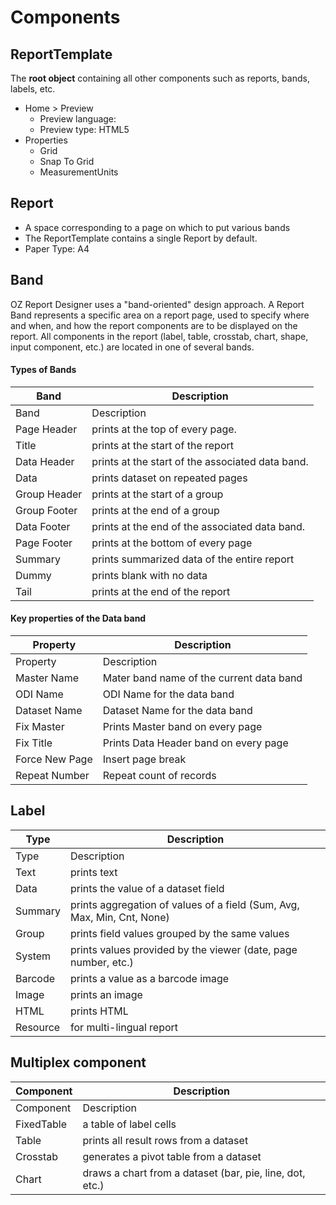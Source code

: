 # Components

## ReportTemplate

The **root object** containing all other components such as reports, bands, labels, etc.

* Home > Preview
  * Preview  language:
  * Preview type: HTML5
* Properties
  * Grid
  * Snap To Grid
  * MeasurementUnits

## Report

* A space corresponding to a page on which to put various bands
* The ReportTemplate contains a single Report by default.&#x20;
* Paper Type: A4&#x20;

## Band

OZ Report Designer uses a "band-oriented" design approach. A Report Band represents a specific area on a report page, used to specify where and when, and how the report components are to be displayed on the report. All components in the report (label, table, crosstab, chart, shape, input component, etc.) are located in one of several bands.‌

#### Types of Bands <a href="#types-of-bands" id="types-of-bands"></a>

| Band         | Description                                      |
| ------------ | ------------------------------------------------ |
| Band         | Description                                      |
| Page Header  | prints at the top of every page.                 |
| Title        | prints at the start of the report                |
| Data Header  | prints at the start of the associated data band. |
| Data         | prints dataset on repeated pages                 |
| Group Header | prints at the start of a group                   |
| Group Footer | prints at the end of a group                     |
| Data Footer  | prints at the end of the associated data band.   |
| Page Footer  | prints at the bottom of every page               |
| Summary      | prints summarized data of the entire report      |
| Dummy        | prints blank with no data                        |
| Tail         | prints at the end of the report                  |

#### Key properties of the Data band <a href="#key-properties-of-data-band" id="key-properties-of-data-band"></a>

| Property       | Description                              |
| -------------- | ---------------------------------------- |
| Property       | Description                              |
| Master Name    | Mater band name of the current data band |
| ODI Name       | ODI Name for the data band               |
| Dataset Name   | Dataset Name for the data band           |
| Fix Master     | Prints Master band on every page         |
| Fix Title      | Prints Data Header band on every page    |
| Force New Page | Insert page break                        |
| Repeat Number  | Repeat count of records                  |

## Label

| Type     | Description                                                             |
| -------- | ----------------------------------------------------------------------- |
| Type     | Description                                                             |
| Text     | prints text                                                             |
| Data     | prints the value of a dataset field                                     |
| Summary  | prints aggregation of values of a field (Sum, Avg, Max, Min, Cnt, None) |
| Group    | prints field values grouped by the same values                          |
| System   | prints values provided by the viewer (date, page number, etc.)          |
| Barcode  | prints a value as a barcode image                                       |
| Image    | prints an image                                                         |
| HTML     | prints HTML                                                             |
| Resource | for multi-lingual report                                                |

## Multiplex component

| Component  | Description                                              |
| ---------- | -------------------------------------------------------- |
| Component  | Description                                              |
| FixedTable | a table of label cells                                   |
| Table      | prints all result rows from a dataset                    |
| Crosstab   | generates a pivot table from a dataset                   |
| Chart      | draws a chart from a dataset (bar, pie, line, dot, etc.) |
